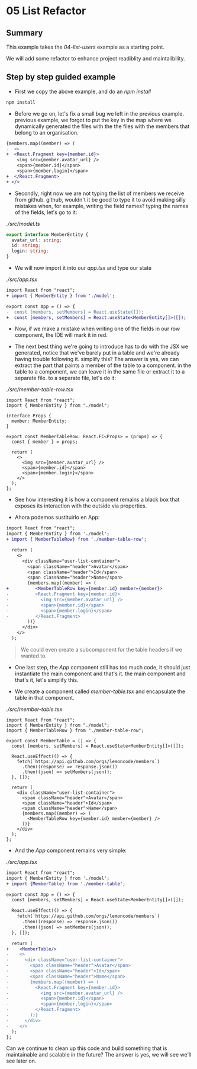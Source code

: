 # 05 List Refactor

## Summary

This example takes the _04-list-users_ example as a starting point.

We will add some refactor to enhance project readiblity and maintalibility.

## Step by step guided example

- First we copy the above example, and do an _npm install_

```bash
npm install
```

- Before we go on, let's fix a small bug we left in the previous example.
  previous example, we forgot to put the key in the map where we dynamically generated the files with the
  the files with the members that belong to an organisation.

```diff
{members.map((member) => (
-  <>
+  <React.Fragment key={member.id}>
    <img src={member.avatar_url} />
    <span>{member.id}</span>
    <span>{member.login}</span>
+  </React.Fragment>
+ </>
```

- Secondly, right now we are not typing the list of members we receive from github.
  github, wouldn't it be good to type it to avoid making silly mistakes when, for example, writing the field names?
  typing the names of the fields, let's go to it:

_./src/model.ts_

```typescript
export interface MemberEntity {
  avatar_url: string;
  id: string;
  login: string;
}
```

- We will now import it into our _app.tsx_ and type our state

_./src/app.tsx_

```diff
import React from "react";
+ import { MemberEntity } from './model';

export const App = () => {
-  const [members, setMembers] = React.useState([]);
+  const [members, setMembers] = React.useState<MemberEntity[]>([]);
```

- Now, if we make a mistake when writing one of the fields in our
  row component, the IDE will mark it in red.

- The next best thing we're going to introduce has to do with the JSX we generated,
  notice that we've barely put in a table and we're already having trouble following it.
  simplify this? The answer is yes, we can extract the part that paints a member of the table to a component.
  in the table to a component, we can leave it in the same file or extract it to a separate file.
  to a separate file, let's do it:

_./src/member-table-row.tsx_

```tsx
import React from "react";
import { MemberEntity } from "./model";

interface Props {
  member: MemberEntity;
}

export const MemberTableRow: React.FC<Props> = (props) => {
  const { member } = props;

  return (
    <>
      <img src={member.avatar_url} />
      <span>{member.id}</span>
      <span>{member.login}</span>
    </>
  );
};
```

- See how interesting it is how a component remains a black box that exposes its interaction with the outside via properties.

- Ahora podemos sustituirlo en App:

```diff
import React from "react";
import { MemberEntity } from './model';
+ import { MemberTableRow} from './member-table-row';
```

```diff
  return (
    <>
      <div className="user-list-container">
        <span className="header">Avatar</span>
        <span className="header">Id</span>
        <span className="header">Name</span>
        {members.map((member) => (
+          <MemberTableRow key={member.id} member={member}>
-          <React.Fragment key={member.id}>
-            <img src={member.avatar_url} />
-            <span>{member.id}</span>
-            <span>{member.login}</span>
-          </React.Fragment>
        ))}
      </div>
    </>
  );
```

> We could even create a subcomponent for the table headers if we wanted to.

- One last step, the _App_ component still has too much code, it should just instantiate the main component and that's it.
  the main component and that's it, let's simplify this.

- We create a component called _member-table.tsx_ and encapsulate the table in that component.

_./src/member-table.tsx_

```tsx
import React from "react";
import { MemberEntity } from "./model";
import { MemberTableRow } from "./member-table-row";

export const MemberTable = () => {
  const [members, setMembers] = React.useState<MemberEntity[]>([]);

  React.useEffect(() => {
    fetch(`https://api.github.com/orgs/lemoncode/members`)
      .then((response) => response.json())
      .then((json) => setMembers(json));
  }, []);

  return (
    <div className="user-list-container">
      <span className="header">Avatar</span>
      <span className="header">Id</span>
      <span className="header">Name</span>
      {members.map((member) => (
        <MemberTableRow key={member.id} member={member} />
      ))}
    </div>
  );
};
```

- And the _App_ component remains very simple:

_./src/app.tsx_

```diff
import React from "react";
import { MemberEntity } from './model';
+ import {MemberTable} from './member-table';

export const App = () => {
  const [members, setMembers] = React.useState<MemberEntity[]>([]);

  React.useEffect(() => {
    fetch(`https://api.github.com/orgs/lemoncode/members`)
      .then((response) => response.json())
      .then((json) => setMembers(json));
  }, []);

  return (
+    <MemberTable/>
-    <>
-      <div className="user-list-container">
-        <span className="header">Avatar</span>
-        <span className="header">Id</span>
-        <span className="header">Name</span>
-        {members.map((member) => (
-          <React.Fragment key={member.id}>
-            <img src={member.avatar_url} />
-            <span>{member.id}</span>
-            <span>{member.login}</span>
-          </React.Fragment>
-        ))}
-      </div>
-    </>
  );
};
```

Can we continue to clean up this code and build something that is maintainable and scalable in the future? The answer is yes, we will see
we'll see later on.
